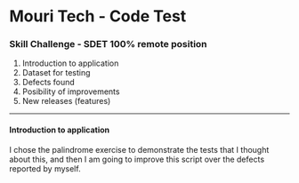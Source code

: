 # Mouri Tech - Code Test
### Skill Challenge - SDET 100% remote position

1. Introduction to application
2. Dataset for testing
3. Defects found
4. Posibility of improvements
5. New releases (features)

***

#### Introduction to application

I chose the palindrome exercise to demonstrate the tests that I thought about this, and then I am going to improve this script over the defects reported by myself.